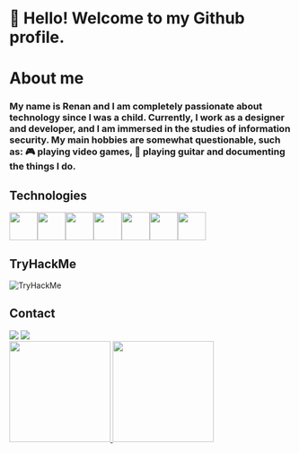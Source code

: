 # 👋 Hello! Welcome to my Github profile.

# About me
### My name is Renan and I am completely passionate about technology since I was a child. Currently, I work as a designer and developer, and I am immersed in the studies of information security. My main hobbies are somewhat questionable, such as: 🎮 playing video games, 🎸 playing guitar and documenting the things I do.

## Technologies
<img src="https://cdn.jsdelivr.net/gh/devicons/devicon/icons/html5/html5-original.svg" width="50" height="50"/><img src="https://cdn.jsdelivr.net/gh/devicons/devicon/icons/css3/css3-original.svg" width="50" height="50"/><img src="https://cdn.jsdelivr.net/gh/devicons/devicon/icons/python/python-original.svg" width="50" height="50"/><img src="https://cdn.jsdelivr.net/gh/devicons/devicon/icons/linux/linux-original.svg" width="50" height="50" /><img src="https://cdn.jsdelivr.net/gh/devicons/devicon/icons/photoshop/photoshop-line.svg" width="50" height="50" /><img src="https://cdn.jsdelivr.net/gh/devicons/devicon/icons/git/git-original.svg" width="50" height="50"/><img src="https://cdn.jsdelivr.net/gh/devicons/devicon/icons/bootstrap/bootstrap-original.svg" width="50" height="50"/>

## TryHackMe
<img src="https://tryhackme-badges.s3.amazonaws.com/WHrez1ns.png" alt="TryHackMe">

## Contact
<div>
<a href="https://www.linkedin.com/in/renan-dias-da-costa-563830264/" target="_blank"><img src="https://img.shields.io/badge/-LinkedIn-%230077B5?style=for-the-badge&logo=linkedin&logoColor=white" target="_blank"></a>
<a href="https://www.youtube.com/seu-canal-youtube-aqui" target="_blank"><img src="https://img.shields.io/badge/YouTube-FF0000?style=for-the-badge&logo=youtube&logoColor=white" target="_blank"></a>
</div>

<div>
<a href="https://github.com/WHrez1ns">
<img height="180em" src="https://github-readme-stats.vercel.app/api/top-langs/?username=WHrez1ns&layout=compact&langs_count=7&theme=dracula"/>
<img height="180em" src="https://github-readme-stats.vercel.app/api?username=WHrez1ns&show_icons=true&theme=dracula&include_all_commits=true&count_private=true"/>
</div>
